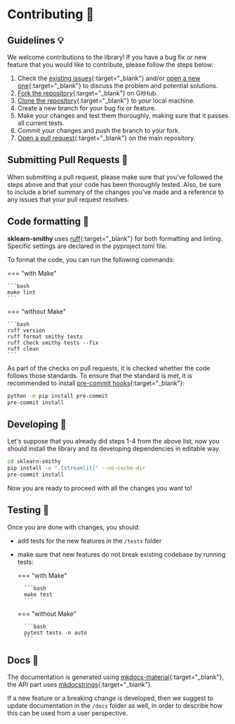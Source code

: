 # Contributing 👏

## Guidelines 💡

We welcome contributions to the library! If you have a bug fix or new feature that you would like to contribute, please follow the steps below:

1. Check the [existing issues](https://github.com/FBruzzesi/sklearn-smithy/issues){:target="_blank"} and/or [open a new one](https://github.com/FBruzzesi/sklearn-smithy/issues/new){:target="_blank"} to discuss the problem and potential solutions.
2. [Fork the repository](https://github.com/FBruzzesi/sklearn-smithy/fork){:target="_blank"} on GitHub.
3. [Clone the repository](https://docs.github.com/en/repositories/creating-and-managing-repositories/cloning-a-repository){:target="_blank"} to your local machine.
4. Create a new branch for your bug fix or feature.
5. Make your changes and test them thoroughly, making sure that it passes all current tests.
6. Commit your changes and push the branch to your fork.
7. [Open a pull request](https://docs.github.com/en/pull-requests/collaborating-with-pull-requests/proposing-changes-to-your-work-with-pull-requests/creating-a-pull-request){:target="_blank"} on the main repository.

## Submitting Pull Requests 🎯

When submitting a pull request, please make sure that you've followed the steps above and that your code has been thoroughly tested. Also, be sure to include a brief summary of the changes you've made and a reference to any issues that your pull request resolves.

## Code formatting 🚀

**sklearn-smithy** uses [ruff](https://docs.astral.sh/ruff/){:target="_blank"} for both formatting and linting. Specific settings are declared in the pyproject.toml file.

To format the code, you can run the following commands:

=== "with Make"

    ```bash
    make lint
    ```

=== "without Make"

    ```bash
    ruff version
    ruff format smithy tests
    ruff check smithy tests --fix
    ruff clean
    ```

As part of the checks on pull requests, it is checked whether the code follows those standards. To ensure that the standard is met, it is recommended to install [pre-commit hooks](https://pre-commit.com/){:target="_blank"}:

```bash
python -m pip install pre-commit
pre-commit install
```

## Developing 🐍

Let's suppose that you already did steps 1-4 from the above list, now you should install the library and its developing dependencies  in editable way.

```bash
cd sklearn-smithy
pip install -e ".[streamlit]" --no-cache-dir
pre-commit install
```

Now you are ready to proceed with all the changes you want to!

## Testing 🧪

Once you are done with changes, you should:

- add tests for the new features in the `/tests` folder
- make sure that new features do not break existing codebase by running tests:

    === "with Make"

        ```bash
        make test
        ```

    === "without Make"

        ```bash
        pytest tests -n auto
        ```

## Docs 📑

The documentation is generated using [mkdocs-material](https://squidfunk.github.io/mkdocs-material/){:target="_blank"}, the API part uses [mkdocstrings](https://mkdocstrings.github.io/){:target="_blank"}.

If a new feature or a breaking change is developed, then we suggest to update documentation in the `/docs` folder as well, in order to describe how this can be used from a user perspective.
